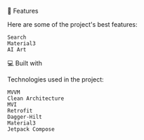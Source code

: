 🧐 Features

Here are some of the project's best features:

    Search
    Material3
    AI Art

💻 Built with

Technologies used in the project:

    MVVM
    Clean Architecture
    MVI
    Retrofit
    Dagger-Hilt
    Material3
    Jetpack Compose
